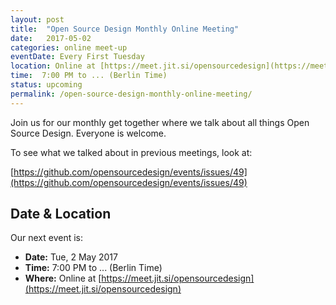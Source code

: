 ```yaml
---
layout: post
title:  "Open Source Design Monthly Online Meeting"
date:   2017-05-02
categories: online meet-up
eventDate: Every First Tuesday
location: Online at [https://meet.jit.si/opensourcedesign](https://meet.jit.si/opensourcedesign)
time:  7:00 PM to ... (Berlin Time)
status: upcoming
permalink: /open-source-design-monthly-online-meeting/
---
```


Join us for our monthly get together where we talk about all things Open Source Design. Everyone is welcome.

To see what we talked about in previous meetings, look at:

[https://github.com/opensourcedesign/events/issues/49](https://github.com/opensourcedesign/events/issues/49)

## Date & Location

Our next event is:

- **Date:** Tue, 2 May 2017
- **Time:** 7:00 PM to ... (Berlin Time)
- **Where:** Online at [https://meet.jit.si/opensourcedesign](https://meet.jit.si/opensourcedesign)

